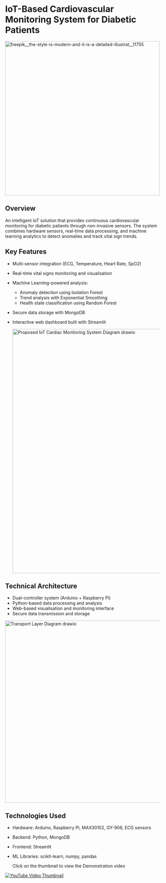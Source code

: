 # IoT-Based Cardiovascular Monitoring System for Diabetic Patients


<img width="500" height="500" alt="freepik__the-style-is-modern-and-it-is-a-detailed-illustrat__11755" src="https://github.com/user-attachments/assets/e13c131f-5a17-4963-ac9c-2dbb87de035c" />


## Overview
An intelligent IoT solution that provides continuous cardiovascular monitoring for diabetic patients through non-invasive sensors. The system combines hardware sensors, real-time data processing, and machine learning analytics to detect anomalies and track vital sign trends.

## Key Features
- Multi-sensor integration (ECG, Temperature, Heart Rate, SpO2)
- Real-time vital signs monitoring and visualisation
- Machine Learning-powered analysis:
  - Anomaly detection using Isolation Forest
  - Trend analysis with Exponential Smoothing
  - Health state classification using Random Forest
- Secure data storage with MongoDB
- Interactive web dashboard built with Streamlit

  <img width="1141" height="791" alt="Proposed IoT Cardiac Monitoring System Diagram drawio" src="https://github.com/user-attachments/assets/19fca103-6ee9-4e33-8f40-6bfe94a24c2c" />


## Technical Architecture
- Dual-controller system (Arduino + Raspberry Pi)
- Python-based data processing and analysis
- Web-based visualisation and monitoring interface
- Secure data transmission and storage

  
<img width="710" height="590" alt="Transport Layer Diagram drawio" src="https://github.com/user-attachments/assets/3916bc00-7c35-4ec2-8af6-c1f47648db63" />



## Technologies Used
- Hardware: Arduino, Raspberry Pi, MAX30102, GY-906, ECG sensors
- Backend: Python, MongoDB
- Frontend: Streamlit
- ML Libraries: scikit-learn, numpy, pandas




  Click on the thumbnail to view the Demonstration video

[![YouTube Video Thumbnail](https://img.youtube.com/vi/qHUhEyc6Nj8/0.jpg)](https://www.youtube.com/watch?v=qHUhEyc6Nj8)
